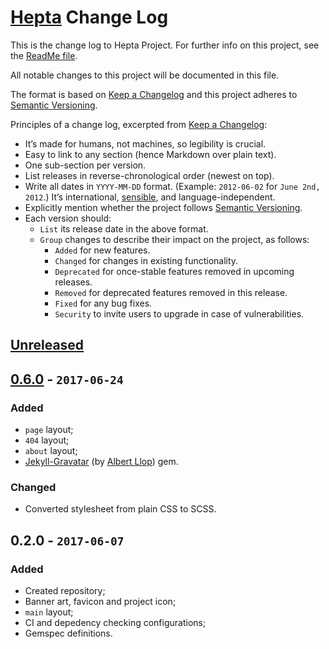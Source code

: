 # [Hepta](https://github.com/Nereare/Hepta) Change Log

This is the change log to Hepta Project. For further info on this project, see the [ReadMe file](https://github.com/Nereare/Hepta/blob/master/readme.md).

All notable changes to this project will be documented in this file.

The format is based on [Keep a Changelog](http://keepachangelog.com/) and this project adheres to [Semantic Versioning](http://semver.org/).

Principles of a change log, excerpted from [Keep a Changelog](http://keepachangelog.com/):

  * It’s made for humans, not machines, so legibility is crucial.
  * Easy to link to any section (hence Markdown over plain text).
  * One sub-section per version.
  * List releases in reverse-chronological order (newest on top).
  * Write all dates in `YYYY-MM-DD` format. (Example: `2012-06-02` for `June 2nd, 2012`.) It’s international, [sensible](http://xkcd.com/1179/), and language-independent.
  * Explicitly mention whether the project follows [Semantic Versioning](http://semver.org/).
  * Each version should:
    * `List` its release date in the above format.
    * `Group` changes to describe their impact on the project, as follows:
      * `Added` for new features.
      * `Changed` for changes in existing functionality.
      * `Deprecated` for once-stable features removed in upcoming releases.
      * `Removed` for deprecated features removed in this release.
      * `Fixed` for any bug fixes.
      * `Security` to invite users to upgrade in case of vulnerabilities.

## [Unreleased]

## [0.6.0] - `2017-06-24`

### Added

  * `page` layout;
  * `404` layout;
  * `about` layout;
  * [Jekyll-Gravatar](https://github.com/mrsimo/jekyll-gravatar) (by [Albert Llop](https://github.com/mrsimo)) gem.

### Changed

  * Converted stylesheet from plain CSS to SCSS.

## 0.2.0 - `2017-06-07`

### Added

  * Created repository;
  * Banner art, favicon and project icon;
  * `main` layout;
  * CI and depedency checking configurations;
  * Gemspec definitions.

[Unreleased]: https://github.com/Nereare/Hepta/compare/v0.6.0...HEAD
[0.6.0]: https://github.com/Nereare/Hepta/compare/v0.2.0...v0.6.0
